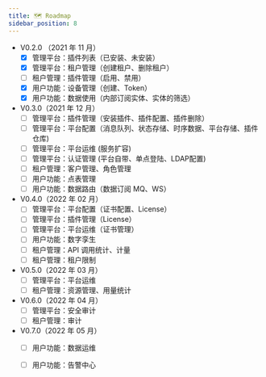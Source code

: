 ```yaml
---
title: 🗺️ Roadmap
sidebar_position: 8
---
```


- V0.2.0 （2021 年 11 月）
    - [x] 管理平台：插件列表（已安装、未安装）
    - [x] 管理平台：租户管理（创建租户、删除租户）
    - [ ] 租户管理：插件管理（启用、禁用）
    - [x] 用户功能：设备管理（创建、Token）
    - [x] 用户功能：数据使用（内部订阅实体、实体的筛选）
- V0.3.0（2021 年 12 月）
    - [ ] 管理平台：插件管理（安装插件、插件配置、插件删除）
    - [ ] 管理平台：平台配置（消息队列、状态存储、时序数据、平台存储、插件仓库)
    - [ ] 管理平台：平台运维 (服务扩容)
    - [ ] 管理平台：认证管理 (平台自带、单点登陆、LDAP配置)
    - [ ] 租户管理：客户管理、角色管理
    - [ ] 用户功能：点表管理
    - [ ] 用户功能：数据路由（数据订阅 MQ、WS）
- V0.4.0（2022 年 02 月）
    - [ ] 管理平台：平台配置（证书配置、License）
    - [ ] 管理平台：插件管理（License）
    - [ ] 管理平台：平台运维（证书管理）
    - [ ] 用户功能：数字孪生
    - [ ] 租户管理：API 调用统计、计量
    - [ ] 租户管理：租户限制
- V0.5.0（2022 年 03 月）
    - [ ] 管理平台：平台运维
    - [ ] 租户管理：资源管理、用量统计
- V0.6.0（2022 年 04 月）
    - [ ] 管理平台：安全审计
    - [ ] 租户管理：审计
- V0.7.0（2022 年 05 月）
    - [ ] 用户功能：数据运维
    - [ ] 用户功能：告警中心

